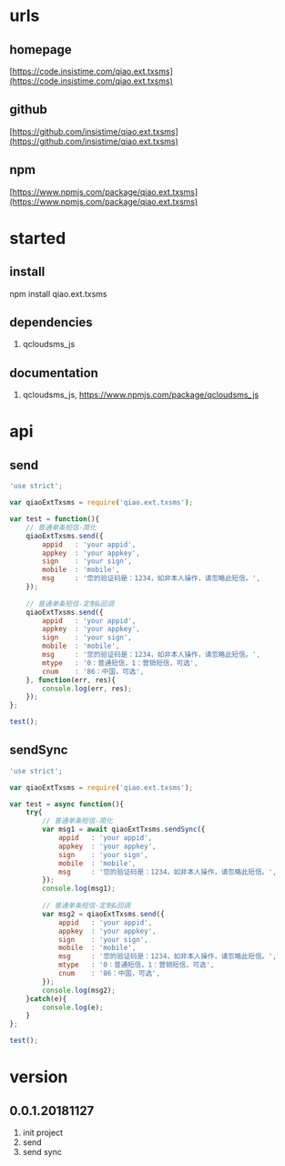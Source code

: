 # urls
## homepage
[https://code.insistime.com/qiao.ext.txsms](https://code.insistime.com/qiao.ext.txsms)

## github
[https://github.com/insistime/qiao.ext.txsms](https://github.com/insistime/qiao.ext.txsms)

## npm
[https://www.npmjs.com/package/qiao.ext.txsms](https://www.npmjs.com/package/qiao.ext.txsms)

# started
## install
npm install qiao.ext.txsms

## dependencies
1. qcloudsms_js

## documentation
1. qcloudsms_js, https://www.npmjs.com/package/qcloudsms_js

# api
## send
```javascript
'use strict';

var qiaoExtTxsms = require('qiao.ext.txsms');

var test = function(){
	// 普通单条短信-简化
	qiaoExtTxsms.send({
		appid 	: 'your appid',
		appkey	: 'your appkey',
		sign	: 'your sign',
		mobile	: 'mobile',
		msg		: '您的验证码是：1234，如非本人操作，请忽略此短信。',
	});
	
	// 普通单条短信-定制&回调
	qiaoExtTxsms.send({
		appid 	: 'your appid',
		appkey	: 'your appkey',
		sign	: 'your sign',
		mobile	: 'mobile',
		msg		: '您的验证码是：1234，如非本人操作，请忽略此短信。',
		mtype	: '0：普通短信，1：营销短信，可选',
		cnum	: '86：中国，可选',
	}, function(err, res){
		console.log(err, res);
	});
};

test();
```

## sendSync
```javascript
'use strict';

var qiaoExtTxsms = require('qiao.ext.txsms');

var test = async function(){
	try{
		// 普通单条短信-简化
		var msg1 = await qiaoExtTxsms.sendSync({
			appid 	: 'your appid',
			appkey	: 'your appkey',
			sign	: 'your sign',
			mobile	: 'mobile',
			msg		: '您的验证码是：1234，如非本人操作，请忽略此短信。',
		});
		console.log(msg1);
		
		// 普通单条短信-定制&回调
		var msg2 = qiaoExtTxsms.send({
			appid 	: 'your appid',
			appkey	: 'your appkey',
			sign	: 'your sign',
			mobile	: 'mobile',
			msg		: '您的验证码是：1234，如非本人操作，请忽略此短信。',
			mtype	: '0：普通短信，1：营销短信，可选',
			cnum	: '86：中国，可选',
		});
		console.log(msg2);
	}catch(e){
		console.log(e);
	}
};

test();
```

# version
## 0.0.1.20181127
1. init project
2. send
3. send sync